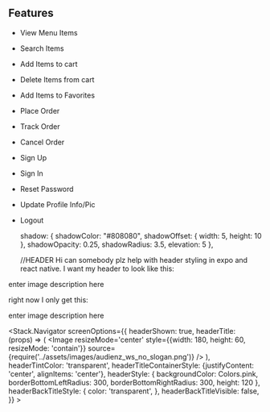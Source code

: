 ## Features

- View Menu Items
- Search Items
- Add Items to cart
- Delete Items from cart
- Add Items to Favorites
- Place Order
- Track Order
- Cancel Order
- Sign Up
- Sign In
- Reset Password
- Update Profile Info/Pic
- Logout





  shadow: {
    shadowColor: "#808080",
    shadowOffset: {
      width: 5,
      height: 10
    },
    shadowOpacity: 0.25,
    shadowRadius: 3.5,
    elevation: 5
  },
  
  
  
  
  
  
  //HEADER
  Hi can somebody plz help with header styling in expo and react native. I want my header to look like this:

enter image description here

right now I only get this:

enter image description here

<Stack.Navigator
            screenOptions={{
                headerShown: true,
                headerTitle: (props) => (
                    <Image
                        resizeMode='center'
                        style={{width: 180, height: 60, resizeMode: 'contain'}}
                        source={require('../assets/images/audienz_ws_no_slogan.png')}
                    />
                ),
                headerTintColor: 'transparent',
                headerTitleContainerStyle: {justifyContent: 'center', alignItems: 'center'},
                headerStyle: {
                    backgroundColor: Colors.pink,
                    borderBottomLeftRadius: 300,
                    borderBottomRightRadius: 300,
                    height: 120
                },
                headerBackTitleStyle: {
                    color: 'transparent',
                },
                headerBackTitleVisible: false,
            }}
        >